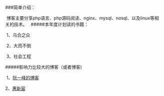 ###简单介绍：

  博客主要分享php语言、php源码阅读、nginx、mysql、nosql、以及linux等相关的技术。
  
#####本年度计划读的书籍：
  
  1、乌合之众
  
  2、大而不倒

  3、社会工程
 
#####影响力比较大的博客（或者博客)

  1、[阮一峰的博客](http://www.ruanyifeng.com/blog/)
  
  2、[惠新宸](http://www.laruence.com)
